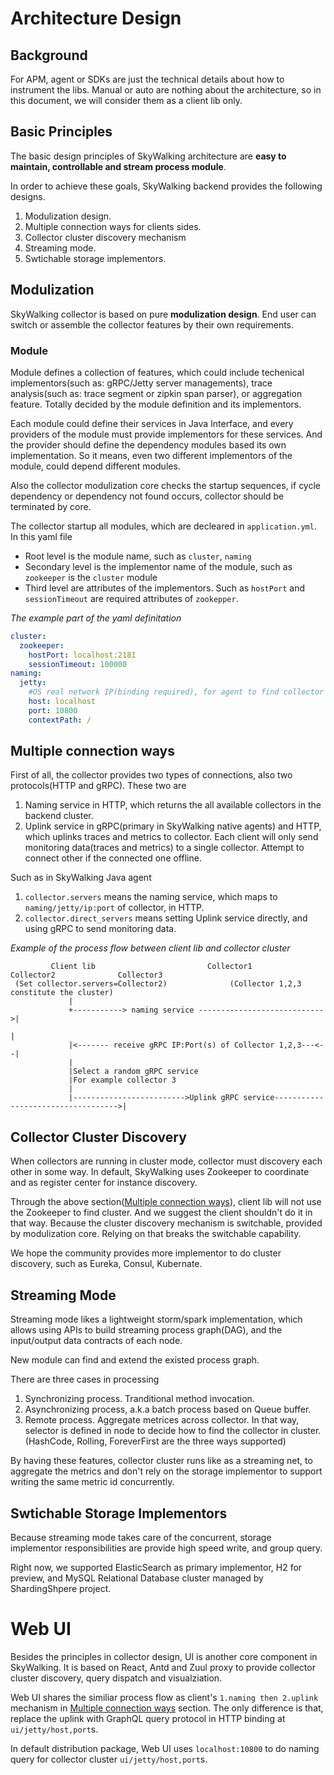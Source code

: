 # Architecture Design
## Background
For APM, agent or SDKs are just the technical details about how to instrument the libs. 
Manual or auto are nothing about the architecture, so in this document, we will consider them as a client lib only.

## Basic Principles
The basic design principles of SkyWalking architecture are **easy to maintain, controllable and stream process module**. 

In order to achieve these goals, SkyWalking backend provides the following designs.
1. Modulization design.
1. Multiple connection ways for clients sides.
1. Collector cluster discovery mechanism
1. Streaming mode.
1. Swtichable storage implementors.

## Modulization
SkyWalking collector is based on pure **modulization design**. End user can switch or assemble the collector features by their
own requirements.

### Module

Module defines a collection of features, which could include techenical implementors(such as: gRPC/Jetty server managements), 
trace analysis(such as: trace segment or zipkin span parser), or aggregation feature. Totally decided by the module definition
and its implementors.

Each module could define their services in Java Interface, 
and every providers of the module must provide implementors for these services. 
And the provider should define the dependency modules based its own implementation. 
So it means, even two different implementors of the module, could depend different modules.

Also the collector modulization core checks the startup sequences, if cycle dependency or dependency not found occurs, 
collector should be terminated by core.

The collector startup all modules, which are decleared in `application.yml`. 
In this yaml file
- Root level is the module name, such as `cluster`, `naming`
- Secondary level is the implementor name of the module, such as `zookeeper` is the `cluster` module
- Third level are attributes of the implementors. Such as `hostPort` and `sessionTimeout` are required attributes of `zookepper`.

_The example part of the yaml definitation_
```yml
cluster:
  zookeeper:
    hostPort: localhost:2181
    sessionTimeout: 100000
naming:
  jetty:
    #OS real network IP(binding required), for agent to find collector cluster
    host: localhost
    port: 10800
    contextPath: /
```

## Multiple connection ways
First of all, the collector provides two types of connections, also two protocols(HTTP and gRPC). These two are
1. Naming service in HTTP, which returns the all available collectors in the backend cluster.
1. Uplink service in gRPC(primary in SkyWalking native agents) and HTTP, which uplinks traces and metrics to collector.
Each client will only send monitoring data(traces and metrics) to a single collector. Attempt to connect other if the connected one offline.

Such as in SkyWalking Java agent
1. `collector.servers` means the naming service, which maps to `naming/jetty/ip:port` of collector, in HTTP. 
1. `collector.direct_servers` means setting Uplink service directly, and using gRPC to send monitoring data.


_Example of the process flow between client lib and collector cluster_
```
         Client lib                         Collector1             Collector2              Collector3
 (Set collector.servers=Collector2)              (Collector 1,2,3 constitute the cluster)
             |
             +-----------> naming service ---------------------------->|
                                                                       |
             |<------- receive gRPC IP:Port(s) of Collector 1,2,3---<--|
             |
             |Select a random gRPC service
             |For example collector 3
             |
             |------------------------->Uplink gRPC service----------------------------------->|
```


## Collector Cluster Discovery
When collectors are running in cluster mode, collector must discovery each other in some way. In default, SkyWalking uses
Zookeeper to coordinate and as register center for instance discovery.

Through the above section([Multiple connection ways](#multiple-connection-ways)), client lib will not use the Zookeeper to find cluster. And we suggest the client shouldn't do it in that way. Because the cluster discovery mechanism is switchable, 
provided by modulization core. Relying on that breaks the switchable capability.

We hope the community provides more implementor to do cluster discovery, such as Eureka, Consul, Kubernate.


## Streaming Mode
Streaming mode likes a lightweight storm/spark implementation, which allows using APIs to build streaming process graph(DAG),
and the input/output data contracts of each node.

New module can find and extend the existed process graph. 

There are three cases in processing
1. Synchronizing process. Tranditional method invocation.
1. Asynchronizing process, a.k.a batch process based on Queue buffer.
1. Remote process. Aggregate metrices across collector. In that way, selector is defined in node to decide 
how to find the collector in cluster. (HashCode, Rolling, ForeverFirst are the three ways supported)

By having these features, collector cluster runs like as a streaming net, to aggregate the metrics and don't rely on the
storage implementor to support writing the same metric id concurrently.

## Swtichable Storage Implementors
Because streaming mode takes care of the concurrent, storage implementor responsibilities are provide high speed write,
and group query.

Right now, we supported ElasticSearch as primary implementor, H2 for preview, and MySQL Relational Database cluster managed
by ShardingShpere project. 

# Web UI
Besides the principles in collector design, UI is another core component in SkyWalking. It is based on React, Antd and Zuul
proxy to provide collector cluster discovery, query dispatch and visualziation.

Web UI shares the similiar process flow as client's `1.naming then 2.uplink` mechanism in [Multiple connection ways](#multiple-connection-ways) section. The only difference is that, replace the uplink with GraphQL query protocol in HTTP binding at `ui/jetty/host,port`s.

In default distribution package, Web UI uses `localhost:10800` to do naming query for collector cluster `ui/jetty/host,port`s.
